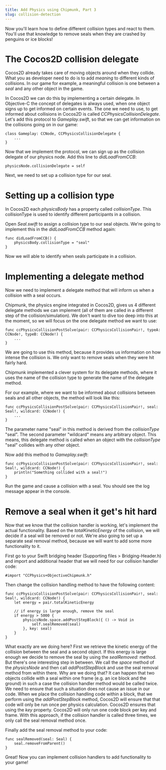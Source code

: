 ```yaml
---
title: Add Physics using Chipmunk, Part 3
slug: collision-detection
---
```


Now you'll learn how to define different collision types and react to
them. You'll use that knowledge to remove seals when they are crashed by
penguins or ice blocks!

The Cocos2D collision delegate
==============================

Cocos2D already takes care of moving objects around when they collide.
What you as developer need to do is to add *meaning* to different kinds
of collisions. In our game for example, a meaningful collision is one
between a *seal* and any other object in the game.

In Cocos2D we can do this by implementing a certain delegate. In
Objective-C the concept of delegates is always used, when one object
signs up to get informed on certain events. The one we need to use, to
get informed about collisions in Cocos2D is called
*CCPhysicsCollisionDelegate*. Let's add this protocol to *Gameplay.swift*,
so that we can get information on the collisions going on in our game:

	class Gameplay: CCNode, CCPhysicsCollisionDelegate {
		...
	}

Now that we implement the protocol, we can sign up as the collision
delegate of our physics node. Add this line to *didLoadFromCCB*:

    physicsNode.collisionDelegate = self

Next, we need to set up a collision type for our seal.

Setting up a collision type
===========================

In Cocos2D each *physicsBody* has a property called *collisionType*.
This collisionType is used to identify different participants in a
collision.

Open *Seal.swift* to assign a collision type to our seal objects. We're
going to implement this in the *didLoadFromCCB* method again:

	func didLoadFromCCB() {
		physicsBody.collisionType = "seal"
	}

Now we will able to identify when seals participate in a collision.

Implementing a delegate method
==============================

Now we need to implement a delegate method that will inform us when a
collision with a seal occurs.

Chipmunk, the physics engine integrated in Cocos2D, gives us 4 different
delegate methods we can implement (all of them are called in a different
step of the collision/simulation). We don't want to dive too deep into
this at the moment, so we will focus on the one delegate method we want
to use:

	func ccPhysicsCollisionPostSolve(pair: CCPhysicsCollisionPair!, typeA: CCNode!, typeB: CCNode!) {
		...
	}

We are going to use this method, because it provides us information on
how intense the collision is. We only want to remove seals when they
were hit fairly hard.

Chipmunk implemented a clever system for its delegate methods, where it
uses the name of the collision type to generate the name of the delegate
method.

For our example, where we want to be informed about collisions between
seals and all other objects, the method will look like this:

	func ccPhysicsCollisionPostSolve(pair: CCPhysicsCollisionPair!, seal: Seal!, wildcard: CCNode!) {
		...
	}

The parameter name "seal" in this method is derived from the
*collisionType* "seal". The second parameter "wildcard" means any
arbitrary object. This means, this delegate method is called when an
object with the *collisionType* "seal" collides with any other object.

Now add this method to *Gameplay.swift*:

    func ccPhysicsCollisionPostSolve(pair: CCPhysicsCollisionPair!, seal: Seal!, wildcard: CCNode!) {
        println("Something collided with a seal!")
    }

Run the game and cause a collision with a seal. You should see the log
message appear in the console.

Remove a seal when it get's hit hard
====================================

Now that we know that the collision handler is working, let's implement
the actual functionality. Based on the *totalKineticEnergy* of the
collision, we will decide if a seal will be removed or not. We're also
going to set up a separate seal removal method, because we will want to
add some more functionality to it. 

First go to your Swift bridging header (Supporting files > Bridging-Header.h) and import and additional header that we will need for our collision handler code:

    #import "CCPhysics+ObjectiveChipmunk.h"

Then change the collision handling method to have the following content:


	func ccPhysicsCollisionPostSolve(pair: CCPhysicsCollisionPair!, seal: Seal!, wildcard: CCNode!) {
		let energy = pair.totalKineticEnergy
		
		// if energy is large enough, remove the seal
		if energy > 5000 {
			physicsNode.space.addPostStepBlock({ () -> Void in
				self.sealRemoved(seal)
			}, key: seal)
		}
	}

What exactly are we doing here? First we retrieve the kinetic energy of the collision between the seal and a second object. If this energy is large enough we decide to remove the seal by using the *sealRemoved:* method. But there's one interesting step in between. We call the *space* method of the *physicsNode* and then call *addPostStepBlock* and use the seal removal method from within there. Why are we doing that? It can happen that two objects collide with a seal within one frame (e.g. an ice block and the ground) in such a case the collision handler method would be called twice. We need to ensure that such a situation does not cause an issue in our code. When we place the collision handling code within a block, that we perform using the *addPostStepBlock* method, Cocos2D will ensure that that code will only be run once per physics calculation. Cocos2D ensures that using the *key* property. Cocos2D will only run one code block per key and frame. With this approach, if the collision handler is called three times, we only call the seal removal method once. 

Finally add the seal removal method to your code:

	func sealRemoved(seal: Seal) {
		seal.removeFromParent()
	}

Great! Now you can implement collision handlers to add functionality to
your game!
